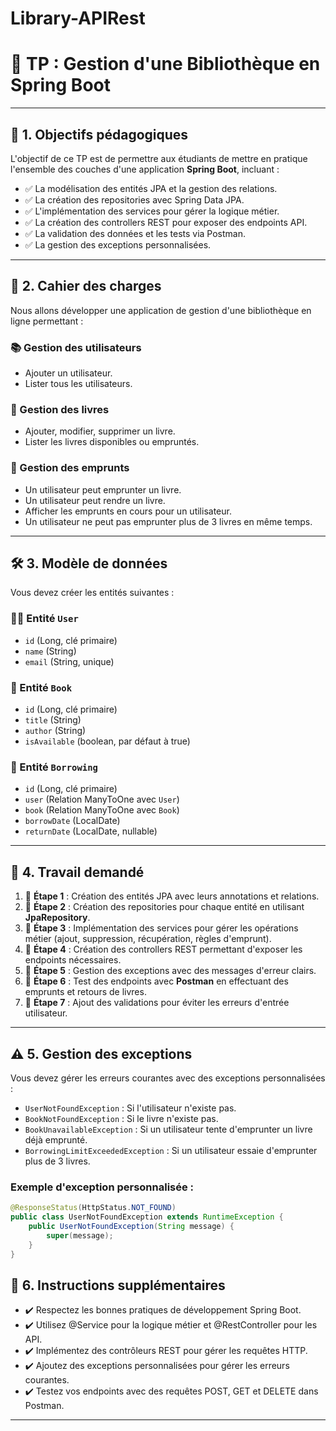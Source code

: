 # Library-APIRest
# 📝 TP : Gestion d'une Bibliothèque en Spring Boot

---

## 🎯 1. Objectifs pédagogiques

L'objectif de ce TP est de permettre aux étudiants de mettre en pratique l'ensemble des couches d'une application **Spring Boot**, incluant :

- ✅ La modélisation des entités JPA et la gestion des relations.
- ✅ La création des repositories avec Spring Data JPA.
- ✅ L'implémentation des services pour gérer la logique métier.
- ✅ La création des controllers REST pour exposer des endpoints API.
- ✅ La validation des données et les tests via Postman.
- ✅ La gestion des exceptions personnalisées.

---

## 📌 2. Cahier des charges

Nous allons développer une application de gestion d'une bibliothèque en ligne permettant :

### 📚 Gestion des utilisateurs
- Ajouter un utilisateur.
- Lister tous les utilisateurs.

### 📖 Gestion des livres
- Ajouter, modifier, supprimer un livre.
- Lister les livres disponibles ou empruntés.

### 🔄 Gestion des emprunts
- Un utilisateur peut emprunter un livre.
- Un utilisateur peut rendre un livre.
- Afficher les emprunts en cours pour un utilisateur.
- Un utilisateur ne peut pas emprunter plus de 3 livres en même temps.

---

## 🛠️ 3. Modèle de données

Vous devez créer les entités suivantes :

### 🧑‍💻 Entité `User`
- `id` (Long, clé primaire)
- `name` (String)
- `email` (String, unique)

### 📗 Entité `Book`
- `id` (Long, clé primaire)
- `title` (String)
- `author` (String)
- `isAvailable` (boolean, par défaut à true)

### 🔄 Entité `Borrowing`
- `id` (Long, clé primaire)
- `user` (Relation ManyToOne avec `User`)
- `book` (Relation ManyToOne avec `Book`)
- `borrowDate` (LocalDate)
- `returnDate` (LocalDate, nullable)

---

## 🚀 4. Travail demandé

1. 🔹 **Étape 1** : Création des entités JPA avec leurs annotations et relations.
2. 🔹 **Étape 2** : Création des repositories pour chaque entité en utilisant **JpaRepository**.
3. 🔹 **Étape 3** : Implémentation des services pour gérer les opérations métier (ajout, suppression, récupération, règles d'emprunt).
4. 🔹 **Étape 4** : Création des controllers REST permettant d'exposer les endpoints nécessaires.
5. 🔹 **Étape 5** : Gestion des exceptions avec des messages d'erreur clairs.
6. 🔹 **Étape 6** : Test des endpoints avec **Postman** en effectuant des emprunts et retours de livres.
7. 🔹 **Étape 7** : Ajout des validations pour éviter les erreurs d'entrée utilisateur.

---

## ⚠️ 5. Gestion des exceptions

Vous devez gérer les erreurs courantes avec des exceptions personnalisées :

- `UserNotFoundException` : Si l'utilisateur n'existe pas.
- `BookNotFoundException` : Si le livre n'existe pas.
- `BookUnavailableException` : Si un utilisateur tente d'emprunter un livre déjà emprunté.
- `BorrowingLimitExceededException` : Si un utilisateur essaie d'emprunter plus de 3 livres.

### Exemple d'exception personnalisée :

```java
@ResponseStatus(HttpStatus.NOT_FOUND)
public class UserNotFoundException extends RuntimeException { 
    public UserNotFoundException(String message) { 
        super(message); 
    } 
}
```

## 🚀 6. Instructions supplémentaires
- ✔️ Respectez les bonnes pratiques de développement Spring Boot.
- ✔️ Utilisez @Service pour la logique métier et @RestController pour les API.
- ✔️ Implémentez des contrôleurs REST pour gérer les requêtes HTTP.
- ✔️ Ajoutez des exceptions personnalisées pour gérer les erreurs courantes.
- ✔️ Testez vos endpoints avec des requêtes POST, GET et DELETE dans Postman.

---
